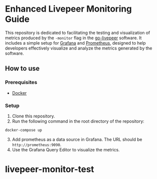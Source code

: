 # Enhanced Livepeer Monitoring Guide

This repository is dedicated to facilitating the testing and visualization of metrics produced by the `-monitor` flag in the [go-livepeer](https://github.com/livepeer/go-livepeer/) software. It includes a simple setup for [Grafana](https://grafana.com/) and [Prometheus](https://prometheus.io/), designed to help developers effectively visualize and analyze the metrics generated by the software.

## How to use

### Prerequisites

- [Docker](https://docs.docker.com/get-docker/)

### Setup

1. Clone this repository.
2. Run the following command in the root directory of the repository:

```bash
docker-compose up
```

3. Add prometheus as a data source in Grafana. The URL should be `http://prometheus:9090`.
4. Use the Grafana Query Editor to visualize the metrics.
# livepeer-monitor-test
